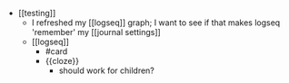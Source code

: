 - [[testing]]
	- I refreshed my [[logseq]] graph; I want to see if that makes logseq 'remember' my [[journal settings]]
	- [[logseq]]
		- #card
		- {{cloze}}
			- should work for children?